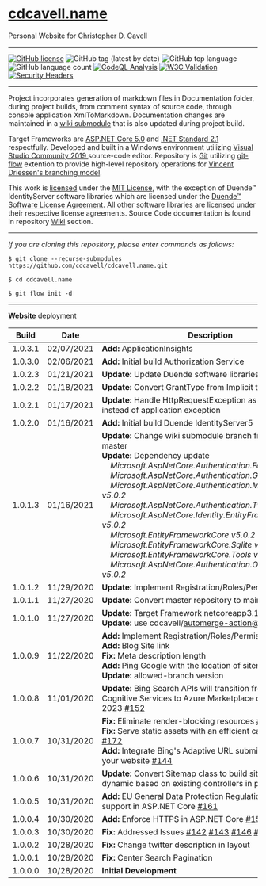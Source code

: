 ﻿# [cdcavell.name](https://cdcavell.name)
Personal Website for Christopher D. Cavell
<hr />

[![GitHub license](https://img.shields.io/github/license/cdcavell/cdcavell.name)](https://github.com/cdcavell/cdcavell.name/blob/main/LICENSE)
![GitHub tag (latest by date)](https://img.shields.io/github/v/tag/cdcavell/cdcavell.name)
![GitHub top language](https://img.shields.io/github/languages/top/cdcavell/cdcavell.name)
![GitHub language count](https://img.shields.io/github/languages/count/cdcavell/cdcavell.name)
[![CodeQL Analysis](https://github.com/cdcavell/cdcavell.name/workflows/CodeQL%20Analysis/badge.svg)](https://github.com/cdcavell/cdcavell.name/actions?query=workflow%3A%22CodeQL+Analysis%22)
[![W3C Validation](https://img.shields.io/w3c-validation/default?targetUrl=https%3A%2F%2Fcdcavell.name)](https://validator.nu/?doc=https%3A%2F%2Fcdcavell.name)
[![Security Headers](https://img.shields.io/security-headers?url=https%3A%2F%2Fcdcavell.name)](https://securityheaders.com/?q=https%3A%2F%2Fcdcavell.name)

<hr />

Project incorporates generation of markdown files in Documentation folder, during project builds, from comment syntax of source code, through console application XmlToMarkdown. Documentation changes are maintained in a [wiki submodule](https://brendancleary.com/2013/03/08/including-a-github-wiki-in-a-repository-as-a-submodule/) that is also updated during project build.

Target Frameworks are [ASP.NET Core 5.0](https://dotnet.microsoft.com/download/dotnet/5.0) and [.NET Standard 2.1](https://docs.microsoft.com/en-us/dotnet/standard/net-standard) respectfully. Developed and built in a Windows environment utilizing [Visual Studio Community 2019 ](https://visualstudio.microsoft.com/vs/) source-code editor. Repository is [Git](https://git-scm.com/) utilizing [git-flow](https://danielkummer.github.io/git-flow-cheatsheet/) extention to provide high-level repository operations for [Vincent Driessen's branching model](https://nvie.com/posts/a-successful-git-branching-model/).

This work is [licensed](https://github.com/cdcavell/cdcavell.name/blob/main/LICENSE) under the [MIT License](https://opensource.org/licenses/MIT), with the exception of Duende&trade; IdentityServer software libraries which are licensed under the [Duende&trade; Software License Agreement](https://duendesoftware.com/license/identityserver.pdf). All other software libraries are licensed under their respective license agreements. Source Code documentation is found in repository [Wiki](https://github.com/cdcavell/cdcavell.name/wiki) section. 

<hr />

_If you are cloning this repository, please enter commands as follows:_

```
$ git clone --recurse-submodules https://github.com/cdcavell/cdcavell.name.git

$ cd cdcavell.name

$ git flow init -d
```

<hr />



[__Website__](https://cdcavell.name) deployment 

| Build | Date | Description |
|-------|------|-------------|
| 1.0.3.1 | 02/07/2021 | __Add:__ ApplicationInsights |
| 1.0.3.0 | 02/06/2021 | __Add:__ Initial build Authorization Service |
| 1.0.2.3 | 01/21/2021 | __Update:__ Update Duende software libraries v5.0.1 |
| 1.0.2.2 | 01/18/2021 | __Update:__ Convert GrantType from Implicit to Pkce |
| 1.0.2.1 | 01/17/2021 | __Update:__ Handle HttpRequestException as http status instead of application exception |
| 1.0.2.0 | 01/16/2021 | __Add:__ Initial build Duende IdentityServer5 |
| 1.0.1.3 | 01/16/2021 | __Update:__ Change wiki submodule branch from main to master <br />  __Update:__ Dependency update<br />&nbsp;&nbsp;&nbsp;&nbsp;_Microsoft.AspNetCore.Authentication.Facebook v5.0.2_<br />&nbsp;&nbsp;&nbsp;&nbsp;_Microsoft.AspNetCore.Authentication.Google v5.0.2_<br />&nbsp;&nbsp;&nbsp;&nbsp;_Microsoft.AspNetCore.Authentication.MicrosoftAccount v5.0.2_<br />&nbsp;&nbsp;&nbsp;&nbsp;_Microsoft.AspNetCore.Authentication.Twitter v5.0.2_<br />&nbsp;&nbsp;&nbsp;&nbsp;_Microsoft.AspNetCore.Identity.EntityFrameworkCore v5.0.2_<br />&nbsp;&nbsp;&nbsp;&nbsp;_Microsoft.EntityFrameworkCore v5.0.2_<br />&nbsp;&nbsp;&nbsp;&nbsp;_Microsoft.EntityFrameworkCore.Sqlite v5.0.2_<br />&nbsp;&nbsp;&nbsp;&nbsp;_Microsoft.EntityFrameworkCore.Tools v5.0.2_<br />&nbsp;&nbsp;&nbsp;&nbsp;_Microsoft.AspNetCore.Authentication.OpenIdConnect v5.0.2_ |
| 1.0.1.2 | 11/29/2020 | __Update:__ Implement Registration/Roles/Permissions [#183](https://github.com/cdcavell/cdcavell.name/issues/183) |
| 1.0.1.1 | 11/27/2020 | __Update:__ Convert master repository to main |
| 1.0.1.0 | 11/27/2020 | __Update:__ Target Framework netcoreapp3.1 to net5.0 <br /> __Update:__ use cdcavell/automerge-action@v0.12.0 |
| 1.0.0.9 | 11/22/2020 | __Add:__ Implement Registration/Roles/Permissions [#183](https://github.com/cdcavell/cdcavell.name/issues/183) <br /> __Add:__ Blog Site link <br /> __Fix:__ Meta description length <br /> __Add:__ Ping Google with the location of sitemap <br /> __Update:__ allowed-branch version |
| 1.0.0.8 | 11/01/2020 | __Update:__ Bing Search APIs will transition from Azure Cognitive Services to Azure Marketplace on 31 October 2023 [#152](https://github.com/cdcavell/cdcavell.name/issues/152) |
| 1.0.0.7 | 10/31/2020 | __Fix:__ Eliminate render-blocking resources [#171](https://github.com/cdcavell/cdcavell.name/issues/171) <br /> __Fix:__ Serve static assets with an efficient cache policy [#172](https://github.com/cdcavell/cdcavell.name/issues/172) <br /> __Add:__ Integrate Bing's Adaptive URL submission API with your website [#144](https://github.com/cdcavell/cdcavell.name/issues/144) |
| 1.0.0.6 | 10/31/2020 | __Update:__ Convert Sitemap class to build sitemap.xml dynamic based on existing controllers in project [#145](https://github.com/cdcavell/cdcavell.name/issues/145) |
| 1.0.0.5 | 10/31/2020 | __Add:__ EU General Data Protection Regulation (GDPR) support in ASP.NET Core [#161](https://github.com/cdcavell/cdcavell.name/issues/161) |
| 1.0.0.4 | 10/30/2020 | __Add:__ Enforce HTTPS in ASP.NET Core [#158](https://github.com/cdcavell/cdcavell.name/issues/158) |
| 1.0.0.3 | 10/30/2020 | __Fix:__ Addressed Issues [#142](https://github.com/cdcavell/cdcavell.name/issues/142) [#143](https://github.com/cdcavell/cdcavell.name/issues/143) [#146](https://github.com/cdcavell/cdcavell.name/issues/146) [#147](https://github.com/cdcavell/cdcavell.name/issues/147) [#150](https://github.com/cdcavell/cdcavell.name/issues/150) |
| 1.0.0.2 | 10/28/2020 | __Fix:__ Change twitter description in layout |
| 1.0.0.1 | 10/28/2020 | __Fix:__ Center Search Pagination |
| 1.0.0.0 | 10/28/2020 | __Initial Development__ |
